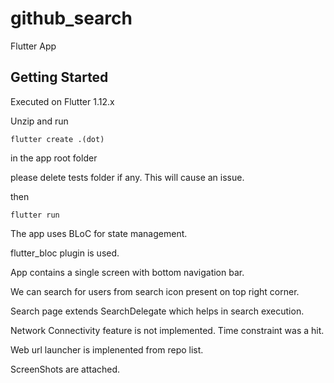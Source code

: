 # github_search

Flutter App

## Getting Started

Executed on Flutter 1.12.x

Unzip and run 

    flutter create .(dot)

in the app root folder

please delete tests folder if any. This will cause an issue.

then

    flutter run


The app uses BLoC for state management.

flutter_bloc plugin is used.

App contains a single screen with bottom navigation bar.

We can search for users from search icon present on top right corner.

Search page extends SearchDelegate which helps in search execution.

Network Connectivity feature is not implemented.
Time constraint was a hit.

Web url launcher is implenented from repo list.

ScreenShots are attached.
